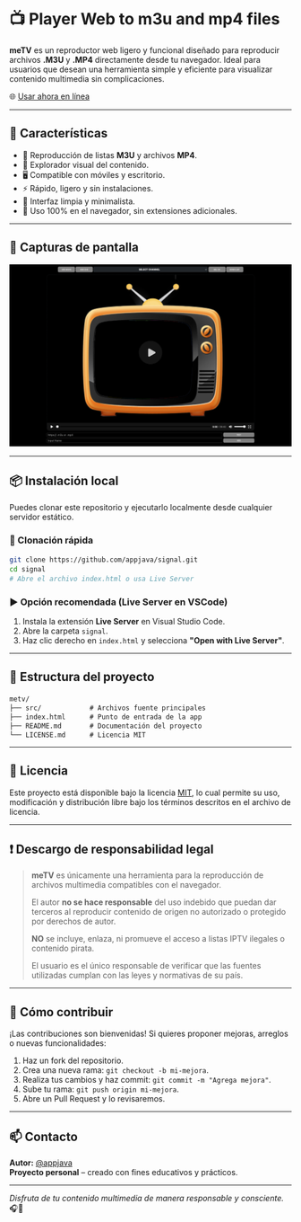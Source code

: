 # 📺 Player Web to m3u and mp4 files

**meTV** es un reproductor web ligero y funcional diseñado para reproducir archivos **.M3U** y **.MP4** directamente desde tu navegador. Ideal para usuarios que desean una herramienta simple y eficiente para visualizar contenido multimedia sin complicaciones.

🌐 [Usar ahora en línea](https://appjava.github.io/metv/)

---

## 🚀 Características

- 📁 Reproducción de listas **M3U** y archivos **MP4**.
- 🔎 Explorador visual del contenido.
- 🖥️ Compatible con móviles y escritorio.
- ⚡ Rápido, ligero y sin instalaciones.
- 🌙 Interfaz limpia y minimalista.
- 🧩 Uso 100% en el navegador, sin extensiones adicionales.

---

## 📸 Capturas de pantalla

![alt text](src/img/meTV.png "meTV Player")

---

## 📦 Instalación local

Puedes clonar este repositorio y ejecutarlo localmente desde cualquier servidor estático.

### 🔧 Clonación rápida

```bash
git clone https://github.com/appjava/signal.git
cd signal
# Abre el archivo index.html o usa Live Server
```

### ▶️ Opción recomendada (Live Server en VSCode)

1. Instala la extensión **Live Server** en Visual Studio Code.
2. Abre la carpeta `signal`.
3. Haz clic derecho en `index.html` y selecciona **"Open with Live Server"**.

---

## 📂 Estructura del proyecto

```
metv/
├── src/            # Archivos fuente principales
├── index.html      # Punto de entrada de la app
├── README.md       # Documentación del proyecto
└── LICENSE.md      # Licencia MIT
```

---

## 📜 Licencia

Este proyecto está disponible bajo la licencia [MIT](LICENSE.md), lo cual permite su uso, modificación y distribución libre bajo los términos descritos en el archivo de licencia.

---

## ❗ Descargo de responsabilidad legal

> **meTV** es únicamente una herramienta para la reproducción de archivos multimedia compatibles con el navegador.  
>  
> El autor **no se hace responsable** del uso indebido que puedan dar terceros al reproducir contenido de origen no autorizado o protegido por derechos de autor.  
>  
> **NO** se incluye, enlaza, ni promueve el acceso a listas IPTV ilegales o contenido pirata.  
>  
> El usuario es el único responsable de verificar que las fuentes utilizadas cumplan con las leyes y normativas de su país.

---

## 🤝 Cómo contribuir

¡Las contribuciones son bienvenidas! Si quieres proponer mejoras, arreglos o nuevas funcionalidades:

1. Haz un fork del repositorio.
2. Crea una nueva rama: `git checkout -b mi-mejora`.
3. Realiza tus cambios y haz commit: `git commit -m "Agrega mejora"`.
4. Sube tu rama: `git push origin mi-mejora`.
5. Abre un Pull Request y lo revisaremos.

---

## 📫 Contacto

**Autor:** [@appjava](https://github.com/appjava)  
**Proyecto personal** – creado con fines educativos y prácticos.

---

_Disfruta de tu contenido multimedia de manera responsable y consciente._ 🎧📡
